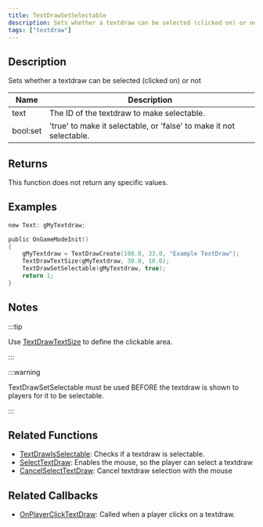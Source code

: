 ```yaml
---
title: TextDrawSetSelectable
description: Sets whether a textdraw can be selected (clicked on) or not.
tags: ["textdraw"]
---
```


<VersionWarn version='SA-MP 0.3e' />

## Description

Sets whether a textdraw can be selected (clicked on) or not

| Name     | Description                                                         |
|----------|---------------------------------------------------------------------|
| text     | The ID of the textdraw to make selectable.                          |
| bool:set | 'true' to make it selectable, or 'false' to make it not selectable. |

## Returns

This function does not return any specific values.

## Examples

```c
new Text: gMyTextdraw;

public OnGameModeInit()
{
    gMyTextdraw = TextDrawCreate(100.0, 33.0, "Example TextDraw");
    TextDrawTextSize(gMyTextdraw, 30.0, 10.0);
    TextDrawSetSelectable(gMyTextdraw, true);
    return 1;
}
```

## Notes

:::tip

Use [TextDrawTextSize](TextDrawTextSize) to define the clickable area.

:::

:::warning

TextDrawSetSelectable must be used BEFORE the textdraw is shown to players for it to be selectable.

:::

## Related Functions

- [TextDrawIsSelectable](TextDrawIsSelectable): Checks if a textdraw is selectable.
- [SelectTextDraw](SelectTextDraw): Enables the mouse, so the player can select a textdraw
- [CancelSelectTextDraw](CancelSelectTextDraw): Cancel textdraw selection with the mouse

## Related Callbacks

- [OnPlayerClickTextDraw](../callbacks/OnPlayerClickTextDraw): Called when a player clicks on a textdraw.
